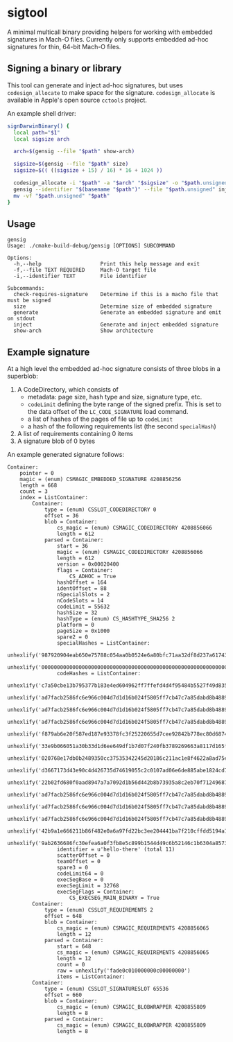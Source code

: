 # sigtool

A minimal multicall binary providing helpers for working with embedded
signatures in Mach-O files. Currently only supports embedded ad-hoc signatures
for thin, 64-bit Mach-O files.

## Signing a binary or library

This tool can generate and inject ad-hoc signatures, but uses
`codesign_allocate` to make space for the signature. `codesign_allocate` is
available in Apple's open source `cctools` project. 

An example shell driver:

```sh
signDarwinBinary() {
  local path="$1"
  local sigsize arch

  arch=$(gensig --file "$path" show-arch)

  sigsize=$(gensig --file "$path" size)
  sigsize=$(( ((sigsize + 15) / 16) * 16 + 1024 ))

  codesign_allocate -i "$path" -a "$arch" "$sigsize" -o "$path.unsigned"
  gensig --identifier "$(basename "$path")" --file "$path.unsigned" inject
  mv -vf "$path.unsigned" "$path"
}
```

## Usage

```
gensig
Usage: ./cmake-build-debug/gensig [OPTIONS] SUBCOMMAND

Options:
  -h,--help                   Print this help message and exit
  -f,--file TEXT REQUIRED     Mach-O target file
  -i,--identifier TEXT        File identifier

Subcommands:
  check-requires-signature    Determine if this is a macho file that must be signed
  size                        Determine size of embedded signature
  generate                    Generate an embedded signature and emit on stdout
  inject                      Generate and inject embedded signature
  show-arch                   Show architecture
```

## Example signature

At a high level the embedded ad-hoc signature consists of three blobs in a superblob:

  1. A CodeDirectory, which consists of
     - metadata: page size, hash type and size, signature type, etc.
     - `codeLimit` defining the byte range of the signed prefix. This is set to
       the data offset of the `LC_CODE_SIGNATURE` load command.
     - a list of hashes of the pages of file up to `codeLimit`
     - a hash of the following requirements list (the second `specialHash`)
  2. A list of requirements containing 0 items
  3. A signature blob of 0 bytes

An example generated signature follows:

```
Container: 
    pointer = 0
    magic = (enum) CSMAGIC_EMBEDDED_SIGNATURE 4208856256
    length = 668
    count = 3
    index = ListContainer: 
        Container: 
            type = (enum) CSSLOT_CODEDIRECTORY 0
            offset = 36
            blob = Container: 
                cs_magic = (enum) CSMAGIC_CODEDIRECTORY 4208856066
                length = 612
            parsed = Container: 
                start = 36
                magic = (enum) CSMAGIC_CODEDIRECTORY 4208856066
                length = 612
                version = 0x00020400
                flags = Container: 
                    CS_ADHOC = True
                hashOffset = 164
                identOffset = 88
                nSpecialSlots = 2
                nCodeSlots = 14
                codeLimit = 55632
                hashSize = 32
                hashType = (enum) CS_HASHTYPE_SHA256 2
                platform = 0
                pageSize = 0x1000
                spare2 = 0
                specialHashes = ListContainer: 
                    unhexlify('987920904eab650e75788c054aa0b0524e6a80bfc71aa32df8d237a61743f986')
                    unhexlify('0000000000000000000000000000000000000000000000000000000000000000')
                codeHashes = ListContainer: 
                    unhexlify('c7a50cbe13b795377b183e4ed604962ff7ffefd4d4f95484b5527f49d8359fef')
                    unhexlify('ad7facb2586fc6e966c004d7d1d16b024f5805ff7cb47c7a85dabd8b48892ca7')
                    unhexlify('ad7facb2586fc6e966c004d7d1d16b024f5805ff7cb47c7a85dabd8b48892ca7')
                    unhexlify('ad7facb2586fc6e966c004d7d1d16b024f5805ff7cb47c7a85dabd8b48892ca7')
                    unhexlify('f879ab6e20f587ed187e93378fc3f25220655d7cee92842b778ec80d6874be4e')
                    unhexlify('33e9b066051a30b33d1d6ee649df1b7d07f240fb3789269663a8117d165f5022')
                    unhexlify('020768e17db0b2489350cc37535342245d20186c211ac1e8f4622a8ad75e0a36')
                    unhexlify('d3667173d43e90c4d426735d74619055c2c0107ad06e6de885abe1824cd7a4fa')
                    unhexlify('22b02fd680f0aad8947a7a7092d1b56d442b8b73935a8c2eb70f71249687f67a')
                    unhexlify('ad7facb2586fc6e966c004d7d1d16b024f5805ff7cb47c7a85dabd8b48892ca7')
                    unhexlify('ad7facb2586fc6e966c004d7d1d16b024f5805ff7cb47c7a85dabd8b48892ca7')
                    unhexlify('ad7facb2586fc6e966c004d7d1d16b024f5805ff7cb47c7a85dabd8b48892ca7')
                    unhexlify('42b9a1e666211b86f482e0a6a97fd22bc3ee204441ba7f210cffdd5194a1c9fa')
                    unhexlify('9ab2636686fc30efea6a0f3fb8e5c899b1544d49c6b52146c1b6304a85733467')
                identifier = u'hello-there' (total 11)
                scatterOffset = 0
                teamOffset = 0
                spare3 = 0
                codeLimit64 = 0
                execSegBase = 0
                execSegLimit = 32768
                execSegFlags = Container: 
                    CS_EXECSEG_MAIN_BINARY = True
        Container: 
            type = (enum) CSSLOT_REQUIREMENTS 2
            offset = 648
            blob = Container: 
                cs_magic = (enum) CSMAGIC_REQUIREMENTS 4208856065
                length = 12
            parsed = Container: 
                start = 648
                cs_magic = (enum) CSMAGIC_REQUIREMENTS 4208856065
                length = 12
                count = 0
                raw = unhexlify('fade0c010000000c00000000')
                items = ListContainer: 
        Container: 
            type = (enum) CSSLOT_SIGNATURESLOT 65536
            offset = 660
            blob = Container: 
                cs_magic = (enum) CSMAGIC_BLOBWRAPPER 4208855809
                length = 8
            parsed = Container: 
                cs_magic = (enum) CSMAGIC_BLOBWRAPPER 4208855809
                length = 8
```

